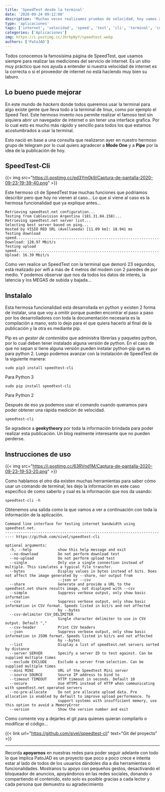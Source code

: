 ```yaml
---
title: 'SpeedTest desde la terminal'
date: '2020-09-24 09:12:00'
description: 'Muchas veces realizamos pruebas de velocidad, hoy vamos a ver como hacerlo desde la terminal.'
type: 'aplicaciones'
tags: ['internet', 'velocidad', 'speed', 'test', 'cli', 'terminal', 'consola']
categories: ['Aplicaciones']
img: https://i.postimg.cc/JhrhpNyY/speedtest.webp
authors: ['PatoJAD']
---
```


Todos conocemos la famosísima página de SpeedTest, que usamos siempre para realizar las mediciones del servicio de internet. Es un sitio muy práctico que nos ayuda a entender si nuestra velocidad de internet es la correcta o si el proveedor de internet no está haciendo muy bien su laburo.

## Lo bueno puede mejorar

En este mundo de _hackers_ donde todos queremos usar la terminal para algo existe gente que lleva todo a la terminal de linux, como por ejemplo el Speed Test. Este hermoso invento nos permite realizar el famoso test sin siquiera abrir un navegador de internet o sin tener una interface grafica. Por lo cual esto es mucho más rápido y sencillo para todos los que estamos acostumbrados a usar la terminal.

Esto nació en base a una consulta que realizaron ayer en nuestro hermoso grupo de telegram por lo cual quiero agradecer a **Mode One** y a **Pipe** por la idea de la publicación de hoy.

## SpeedTest-Cli

{{< img src="https://i.postimg.cc/pd3Ym0k9/Captura-de-pantalla-2020-09-23-19-39-40.png" >}}

Este hermoso cli de SpeedTest trae muchas funciones que podríamos describir pero que hoy no vienen al caso… Lo que si viene al caso es la hermosa funcionalidad que ya explique antes…

    Retrieving speedtest.net configuration...
    Testing from Cablevision Argentina (181.31.84.158)...
    Retrieving speedtest.net server list...
    Selecting best server based on ping...
    Hosted by VISIO RED SRL (Avellaneda) [11.09 km]: 18.941 ms
    Testing download speed................................................................................
    Download: 128.97 Mbit/s
    Testing upload speed......................................................................................................
    Upload: 16.39 Mbit/s

Como ven realice un SpeedTest con la terminal que demoró 23 segundos, está realizado por wifi a más de 4 metros del modem con 2 paredes de por medio. Y podemos observar que nos da todos los datos de interés, la latencia y los MEGAS de subida y bajada…

## Instalalo

Esta hermosa funcionalidad está desarrollada en python y existen 2 forma de instalar, una que voy a omitir porque pueden encontrar el paso a paso por los desarrolladores con toda la documentación necesaria es la compilación a mano, esto lo dejo para el que quiera hacerlo al final de la publicación y la otra es mediante pip.

Pip es un _gestor de contenidos_ que administra librerías y paquetes python, por lo cual deben tener instalado alguna versión de python. En el caso de que no sepan si tiene alguna versión pueden instalar python-pip que es para python 2. Luego podemos avanzar con la instalación de SpeedTest de la siguiente manera:

    sudo pip3 install speedtest-cli

Para Python 3

    sudo pip install speedtest-cli

Para Python 2

Después de eso ya podemos usar el comando cuando queramos para poder obtener una rápida medición de velocidad.

    speedtest-cli

Se agradece a **geekytheory** por toda la información brindada para poder realizar esta publicación. Un blog realmente interesante que no pueden perderse.

## Instrucciones de uso

{{< img src="https://i.postimg.cc/63RVnd1M/Captura-de-pantalla-2020-09-23-19-53-20.png" >}}

Como hablamos el otro dia existen muchas herramientas para saber cómo usar un comando de terminal, les dejo la información en este caso especifico de como saberlo y cual es la información que nos da usando:

    speedtest-cli -h

Obtenemos una salida como la que vamos a ver a continuación con toda la información de la aplicación.

    Command line interface for testing internet bandwidth using speedtest.net.
    -------------------------------------------------------------------------- https://github.com/sivel/speedtest-cli

    optional arguments:
      -h, --help            show this help message and exit
      --no-download         Do not perform download test
      --no-upload           Do not perform upload test
      --single              Only use a single connection instead of multiple. This simulates a typical file transfer.
      --bytes               Display values in bytes instead of bits. Does not affect the image generated by --share, nor output from
                            --json or --csv
      --share               Generate and provide a URL to the speedtest.net share results image, not displayed with --csv
      --simple              Suppress verbose output, only show basic information
      --csv                 Suppress verbose output, only show basic information in CSV format. Speeds listed in bit/s and not affected
                            by --bytes
      --csv-delimiter CSV_DELIMITER
                            Single character delimiter to use in CSV output. Default ","
      --csv-header          Print CSV headers
      --json                Suppress verbose output, only show basic information in JSON format. Speeds listed in bit/s and not affected
                            by --bytes
      --list                Display a list of speedtest.net servers sorted by distance
      --server SERVER       Specify a server ID to test against. Can be supplied multiple times
      --exclude EXCLUDE     Exclude a server from selection. Can be supplied multiple times
      --mini MINI           URL of the Speedtest Mini server
      --source SOURCE       Source IP address to bind to
      --timeout TIMEOUT     HTTP timeout in seconds. Default 10
      --secure              Use HTTPS instead of HTTP when communicating with speedtest.net operated servers
      --no-pre-allocate     Do not pre allocate upload data. Pre allocation is enabled by default to improve upload performance. To
                            support systems with insufficient memory, use this option to avoid a MemoryError
      --version             Show the version number and exit

Como comente voy a dejarles el git para quienes quieran compilarlo o modificar el código...

{{< link url="https://github.com/sivel/speedtest-cli" text="Git del proyecto" >}}

---

Recorda **apoyarnos** en nuestras redes para poder seguir adelante con todo lo que implica PatoJAD es un proyecto que poco a poco crece e intenta estar al lado de todos de los usuarios dándoles dia a dia herramientas o funcionalidades. Mostranos tu apoyo con pequeños gestos, desactivando el bloqueador de anuncios, apoyándonos en las redes sociales, donando o compartiendo el contenido, esto solo es posible gracias a cada lector y cada persona que demuestra su agradecimiento
